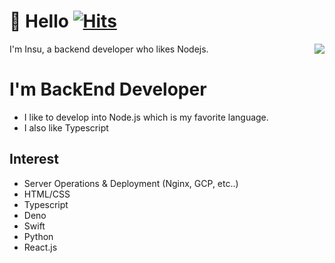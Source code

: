 # 👋 Hello [![Hits](https://hits.seeyoufarm.com/api/count/incr/badge.svg?url=https%3A%2F%2Fgithub.com%2FHeavyrisem&count_bg=%2379C83D&title_bg=%23555555&icon=&icon_color=%23E7E7E7&title=hits&edge_flat=false)](https://hits.seeyoufarm.com)

<img align="right" src="https://github-readme-stats.vercel.app/api/top-langs/?username=heavyrisem&layout=compact&theme=graywhite&hide=Jupyter%20Notebook" />

I'm Insu, a backend developer who likes Nodejs.


# I'm BackEnd Developer
- I like to develop into Node.js which is my favorite language.
- I also like Typescript

## Interest
- Server Operations & Deployment (Nginx, GCP, etc..)
- HTML/CSS
- Typescript
- Deno
- Swift
- Python
- React.js
